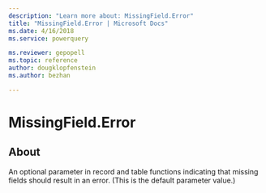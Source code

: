 ```yaml
---
description: "Learn more about: MissingField.Error"
title: "MissingField.Error | Microsoft Docs"
ms.date: 4/16/2018
ms.service: powerquery

ms.reviewer: gepopell
ms.topic: reference
author: dougklopfenstein
ms.author: bezhan

---
```

# MissingField.Error
## About
An optional parameter in record and table functions indicating that missing fields should result in an error. (This is the default parameter value.)

